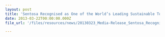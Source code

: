 ```yaml
---
layout: post
title: 'Sentosa Recognised as One of the World’s Leading Sustainable Tourism Destinations'
date: 2013-03-22T00:00:00.000Z
file_url: '/files/resources/news/20130323_Media-Release_Sentosa_Recognised _World_Leading_Sustainable_Tourism_Destinations.pdf'

---
```


